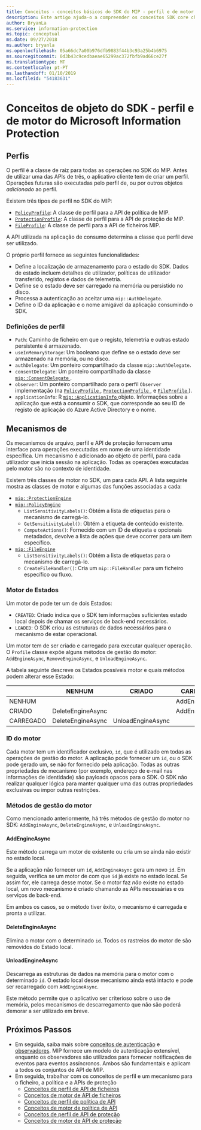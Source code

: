 ```yaml
---
title: Conceitos - conceitos básicos do SDK do MIP - perfil e de motor
description: Este artigo ajuda-o a compreender os conceitos SDK core chamados o perfil e o mecanismo, que são criados durante a inicialização do aplicativo.
author: BryanLa
ms.service: information-protection
ms.topic: conceptual
ms.date: 09/27/2018
ms.author: bryanla
ms.openlocfilehash: 05a66dc7a00b976dfb9883f44b3c93a25b4b6975
ms.sourcegitcommit: 0d3b43c9cedbaeae65299ac372fbfb9ad66ce27f
ms.translationtype: MT
ms.contentlocale: pt-PT
ms.lasthandoff: 01/10/2019
ms.locfileid: "54183631"
---
```

# <a name="microsoft-information-protection-sdk---profile-and-engine-object-concepts"></a>Conceitos de objeto do SDK - perfil e de motor do Microsoft Information Protection

## <a name="profiles"></a>Perfis

O perfil é a classe de raiz para todas as operações no SDK do MIP. Antes de utilizar uma das APIs de três, o aplicativo cliente tem de criar um perfil. Operações futuras são executadas pelo perfil de, ou por outros objetos *adicionado* ao perfil.

Existem três tipos de perfil no SDK do MIP:

- [`PolicyProfile`](reference/class_mip_policyprofile.md): A classe de perfil para a API de política de MIP.
- [`ProtectionProfile`](reference/class_mip_protectionprofile.md): A classe de perfil para a API de proteção de MIP.
- [`FileProfile`](reference/class_mip_fileprofile.md): A classe de perfil para a API de ficheiros MIP.

A API utilizada na aplicação de consumo determina a classe que perfil deve ser utilizado.

O próprio perfil fornece as seguintes funcionalidades:

- Define a localização de armazenamento para o estado do SDK. Dados de estado incluem detalhes de utilizador, políticas de utilizador transferido, registos e dados de telemetria.
- Define se o estado deve ser carregado na memória ou persistido no disco.
- Processa a autenticação ao aceitar uma `mip::AuthDelegate`.
- Define o ID da aplicação e o nome amigável da aplicação consumindo o SDK.

### <a name="profile-settings"></a>Definições de perfil

- `Path`: Caminho de ficheiro em que o registo, telemetria e outras estado persistente é armazenado.
- `useInMemoryStorage`: Um booleano que define se o estado deve ser armazenado na memória, ou no disco.
- `authDelegate`: Um ponteiro compartilhado da classe `mip::AuthDelegate`. 
- `consentDelegate`: Um ponteiro compartilhado da classe [ `mip::ConsentDelegate` ](reference/class_consentdelegate.md). 
- `observer`: Um ponteiro compartilhado para o perfil `Observer` implementação (na [ `PolicyProfile` ](reference/class_mip_policyprofile_observer.md), [ `ProtectionProfile` ](reference/class_mip_protectionprofile_observer.md), e [ `FileProfile` ](reference/class_mip_fileprofile_observer.md)).
- `applicationInfo`: R [ `mip::ApplicationInfo` ](reference/mip-enums-and-structs.md#structures) objeto. Informações sobre a aplicação que está a consumir o SDK, que corresponde ao seu ID de registo de aplicação do Azure Active Directory e o nome.

## <a name="engines"></a>Mecanismos de

Os mecanismos de arquivo, perfil e API de proteção fornecem uma interface para operações executadas em nome de uma identidade específica. Um mecanismo é adicionado ao objeto de perfil, para cada utilizador que inicia sessão na aplicação. Todas as operações executadas pelo motor são no contexto de identidade.

Existem três classes de motor no SDK, um para cada API. A lista seguinte mostra as classes de motor e algumas das funções associadas a cada:

- [`mip::ProtectionEngine`](reference/class_mip_protectionengine.md)
- [`mip::PolicyEngine`](reference/class_mip_policyengine.md)
  - `ListSensitivityLabels()`: Obtém a lista de etiquetas para o mecanismo de carregá-lo.
  - `GetSensitivityLabel()`: Obtém a etiqueta de conteúdo existente.
  - `ComputeActions()`: Fornecido com um ID de etiqueta e opcionais metadados, devolve a lista de ações que deve ocorrer para um item específico.
- [`mip::FileEngine`](reference/class_mip_fileengine.md)
  - `ListSensitivityLabels()`: Obtém a lista de etiquetas para o mecanismo de carregá-lo.
  - `CreateFileHandler()`: Cria um `mip::FileHandler` para um ficheiro específico ou fluxo.

### <a name="engine-states"></a>Motor de Estados

Um motor de pode ter um de dois Estados:

- `CREATED`: Criado indica que o SDK tem informações suficientes estado local depois de chamar os serviços de back-end necessários.
- `LOADED`: O SDK criou as estruturas de dados necessários para o mecanismo de estar operacional.

Um motor tem de ser criado e carregado para executar qualquer operação. O `Profile` classe expõe alguns métodos de gestão do motor: `AddEngineAsync`, `RemoveEngineAsync`, e `UnloadEngineAsync`.

A tabela seguinte descreve os Estados possíveis motor e quais métodos podem alterar esse Estado:

|         | NENHUM              | CRIADO           | CARREGADO         |
|---------|-------------------|-------------------|----------------|
| NENHUM    |                   |                   | AddEngineAsync |
| CRIADO | DeleteEngineAsync |                   | AddEngineAsync |
| CARREGADO  | DeleteEngineAsync | UnloadEngineAsync |                |

### <a name="engine-id"></a>ID do motor

Cada motor tem um identificador exclusivo, `id`, que é utilizado em todas as operações de gestão do motor. A aplicação pode fornecer um `id`, ou o SDK pode gerado um, se não for fornecido pela aplicação. Todas as outras propriedades de mecanismo (por exemplo, endereço de e-mail nas informações de identidade) são payloads opacos para o SDK. O SDK não realizar qualquer lógica para manter qualquer uma das outras propriedades exclusivas ou impor outras restrições.

### <a name="engine-management-methods"></a>Métodos de gestão do motor

Como mencionado anteriormente, há três métodos de gestão do motor no SDK: `AddEngineAsync`, `DeleteEngineAsync`, e `UnloadEngineAsync`.

#### <a name="addengineasync"></a>AddEngineAsync

Este método carrega um motor de existente ou cria um se ainda não existir no estado local.

Se a aplicação não fornecer um `id`, `AddEngineAsync` gera um novo `id`. Em seguida, verifica se um motor de com que `id` já existe no estado local. Se assim for, ele carrega desse motor. Se o motor faz *não* existe no estado local, um novo mecanismo é criado chamando as APIs necessárias e os serviços de back-end.

Em ambos os casos, se o método tiver êxito, o mecanismo é carregada e pronta a utilizar.

#### <a name="deleteengineasync"></a>DeleteEngineAsync

Elimina o motor com o determinado `id`. Todos os rastreios do motor de são removidos do Estado local.

#### <a name="unloadengineasync"></a>UnloadEngineAsync

Descarrega as estruturas de dados na memória para o motor com o determinado `id`. O estado local desse mecanismo ainda está intacto e pode ser recarregado com `AddEngineAsync`.

Este método permite que o aplicativo ser criterioso sobre o uso de memória, pelos mecanismos de descarregamento que não são poderá demorar a ser utilizado em breve.

## <a name="next-steps"></a>Próximos Passos

- Em seguida, saiba mais sobre [conceitos de autenticação](concept-authentication-cpp.md) e [observadores](concept-async-observers.md). MIP fornece um modelo de autenticação extensível, enquanto os observadores são utilizados para fornecer notificações de eventos para eventos assíncronos. Ambos são fundamentais e aplicam a todos os conjuntos de API de MIP.
- Em seguida, trabalhar com os conceitos de perfil e um mecanismo para o ficheiro, a política e a APIs de proteção
  - [Conceitos de perfil de API de ficheiros](concept-profile-engine-file-profile-cpp.md)
  - [Conceitos de motor de API de ficheiros](concept-profile-engine-file-engine-cpp.md)
  - [Conceitos de perfil de política de API](concept-profile-engine-file-profile-cpp.md)
  - [Conceitos de motor de política de API](concept-profile-engine-file-engine-cpp.md)
  - [Conceitos de perfil de API de proteção](concept-profile-engine-file-profile-cpp.md)
  - [Conceitos de motor de API de proteção](concept-profile-engine-file-engine-cpp.md)  
